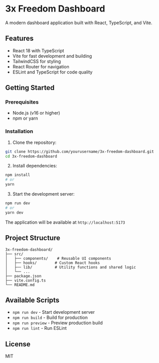 # 3x Freedom Dashboard

A modern dashboard application built with React, TypeScript, and Vite.

## Features

- React 18 with TypeScript
- Vite for fast development and building
- TailwindCSS for styling
- React Router for navigation
- ESLint and TypeScript for code quality

## Getting Started

### Prerequisites

- Node.js (v16 or higher)
- npm or yarn

### Installation

1. Clone the repository:
```bash
git clone https://github.com/yourusername/3x-freedom-dashboard.git
cd 3x-freedom-dashboard
```

2. Install dependencies:
```bash
npm install
# or
yarn
```

3. Start the development server:
```bash
npm run dev
# or
yarn dev
```

The application will be available at `http://localhost:5173`

## Project Structure

```
3x-freedom-dashboard/
├── src/
│   ├── components/    # Reusable UI components
│   ├── hooks/        # Custom React hooks
│   ├── lib/          # Utility functions and shared logic
│   └── ...
├── package.json
├── vite.config.ts
└── README.md
```

## Available Scripts

- `npm run dev` - Start development server
- `npm run build` - Build for production
- `npm run preview` - Preview production build
- `npm run lint` - Run ESLint

## License

MIT 